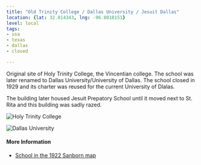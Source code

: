 ```yaml
---
title: "Old Trinity College / Dallas University / Jesuit Dallas"
location: {lat: 32.814343, lng: -96.8018151}
level: local
tags:
- usa
- texas
- dallas
- closed

---
```



Original site of Holy Trinity College, the Vincentian college.  The school was later renamed to Dallas University/University of Dallas.  The school closed in 1929 and its charter was reused for the current University of Dlalas.

The building later housed Jesuit Prepatory School until it moved next to St. Rita and this building was sadly razed.

![Holy Trinity College](http://www.thepastwhispers.com/sitebuilder/images/DALLAS_HolyTrinityCollege_1907.jpg)

![Dallas University](https://flashbackdallas.files.wordpress.com/2016/05/jesuit_legacies_fall-2005.jpg)

#### More Information

* [School in the 1922 Sanborn map](https://maps.lib.utexas.edu/maps/sanborn/d-f/txu-sanborn-dallas-1921-287.jpg)





